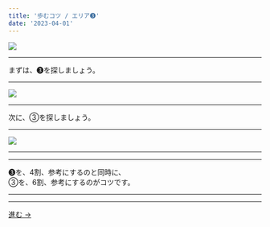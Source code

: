 ```yaml
---
title: '歩むコツ / エリア➌'
date: '2023-04-01'
---
```

![](/images/33.jpg)
***
まずは、➌を探しましょう。
***
![](/images/33_n.jpg)
***
次に、③を探しましょう。
***
![](/images/33__n.jpg)
***
***
➌を、4割、参考にするのと同時に、  
③を、6割、参考にするのがコツです。
***
***
[ 進む → ](/posts/44)
